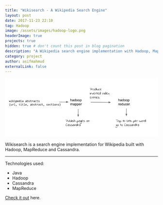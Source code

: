 ```yaml
---
title: "Wikisearch - A Wikipedia Search Engine"
layout: post
date: 2017-11-23 22:10
tag: Hadoop
image: /assets/images/hadoop-logo.png
headerImage: true
projects: true
hidden: true # don't count this post in blog pagination
description: "A Wikipedia search engine implementation with Hadoop, MapReduce and Cassandra"
category: project
author: asifmahmud
externalLink: false
---
```


![Screenshot](/assets/images/wikisearch-flow.png)

Wikisearch is a search engine implementation for Wikipedia built with Hadoop, MapReduce and Cassandra.


---

Technologies used:

- Java
- Hadoop
- Cassandra
- MapReduce



[Check it out](https://github.com/asifmahmud/wikisearch) here.
